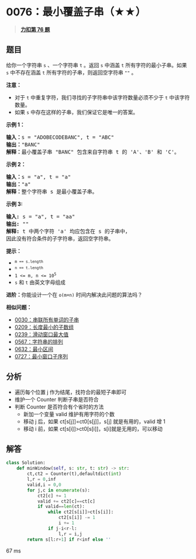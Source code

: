 # 0076：最小覆盖子串（★★）


> <u>**[力扣第 76 题](https://leetcode.cn/problems/minimum-window-substring/)**</u>

## 题目

<p>给你一个字符串 <code>s</code> 、一个字符串 <code>t</code> 。返回 <code>s</code> 中涵盖 <code>t</code> 所有字符的最小子串。如果 <code>s</code> 中不存在涵盖 <code>t</code> 所有字符的子串，则返回空字符串 <code>""</code> 。</p>



<p><strong>注意：</strong></p>

<ul>
<li>对于 <code>t</code> 中重复字符，我们寻找的子字符串中该字符数量必须不少于 <code>t</code> 中该字符数量。</li>
<li>如果 <code>s</code> 中存在这样的子串，我们保证它是唯一的答案。</li>
</ul>



<p><strong>示例 1：</strong></p>

<pre>
<strong>输入：</strong>s = "ADOBECODEBANC", t = "ABC"
<strong>输出：</strong>"BANC"
<strong>解释：</strong>最小覆盖子串 "BANC" 包含来自字符串 t 的 'A'、'B' 和 'C'。
</pre>

<p><strong>示例 2：</strong></p>

<pre>
<strong>输入：</strong>s = "a", t = "a"
<strong>输出：</strong>"a"
<strong>解释：</strong>整个字符串 s 是最小覆盖子串。
</pre>

<p><strong>示例 3:</strong></p>

<pre>
<strong>输入:</strong> s = "a", t = "aa"
<strong>输出:</strong> ""
<strong>解释:</strong> t 中两个字符 'a' 均应包含在 s 的子串中，
因此没有符合条件的子字符串，返回空字符串。</pre>



<p><strong>提示：</strong></p>

<ul>
<li><code><sup>m == s.length</sup></code></li>
<li><code><sup>n == t.length</sup></code></li>
<li><code>1 &lt;= m, n &lt;= 10<sup>5</sup></code></li>
<li><code>s</code> 和 <code>t</code> 由英文字母组成</li>
</ul>


<strong>进阶：</strong>你能设计一个在 <code>o(m+n)</code> 时间内解决此问题的算法吗？

**相似问题：**
- [0030：串联所有单词的子串](/leetcode/0030)
- [0209：长度最小的子数组](/leetcode/0209)
- [0239：滑动窗口最大值](/leetcode/0239)
- [0567：字符串的排列](/leetcode/0567)
- [0632：最小区间](/leetcode/0632)
- [0727：最小窗口子序列](/leetcode/0727)


## 分析

- 遍历每个位置 j 作为结尾，找符合的最短子串即可
- 维护一个 Counter 判断子串是否符合
- 判断 Counter 是否符合有个省时的方法
	- 新加一个变量 valid 维护有用字符的个数
	- 移动 j 后，如果 ct[s[j]]=ct0[s[j]]，s[j] 就是有用的，valid 增 1
	- 移动 i 前，如果 ct[s[i]]>ct0[s[i]]，s[i]就是无用的，可以移动

## 解答

```python
class Solution:
    def minWindow(self, s: str, t: str) -> str:
        ct,ct2 = Counter(t),defaultdict(int)
        l,r = 0,inf
        valid,i = 0,0
        for j,c in enumerate(s):
            ct2[c] += 1
            valid += ct2[c]==ct[c]
            if valid==len(ct):
                while ct2[s[i]]>ct[s[i]]:
                    ct2[s[i]] -= 1
                    i += 1
                if j-i<r-l:
                    l,r = i,j
        return s[l:r+1] if r<inf else ''
```
67 ms
